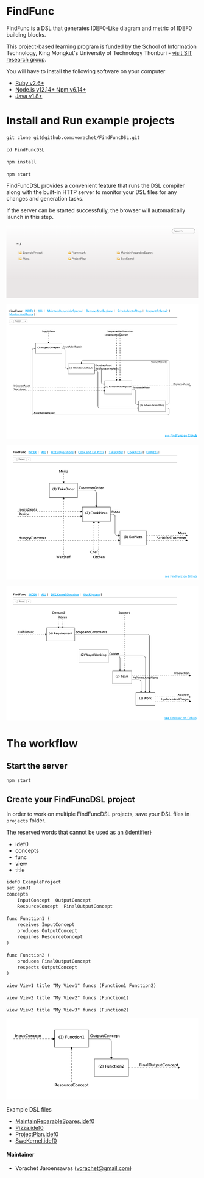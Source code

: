 # FindFunc

FindFunc is a DSL that generates IDEF0-Like diagram and metric of IDEF0 building blocks.

This project-based learning program is funded by the School of Information Technology, King Mongkut's University of Technology Thonburi - [visit SIT research group](https://www.sit.kmutt.ac.th/sit-research/).

You will have to install the following software on your computer

- [Ruby v2.6+](https://www.ruby-lang.org/en/downloads/)
- [Node.js v12.14+ Npm v6.14+](https://nodejs.org/en/download/)
- [Java v1.8+](https://www.oracle.com/java/technologies/javase-jre8-downloads.html)

# Install and Run example projects

```
git clone git@github.com:vorachet/FindFuncDSL.git

cd FindFuncDSL

npm install

npm start
```

FindFuncDSL provides a convenient feature that runs the DSL compiler along with the built-in HTTP server to monitor your DSL files for any changes and generation tasks.

If the server can be started successfully, the browser will automatically launch in this step.

![image](images/index.png)

![image](images/MaintainReparableSpares.png)

![image](images/Pizza.png)

![image](images/SweKernel.png)

# The workflow

## Start the server

```
npm start
```

## Create your FindFuncDSL project

In order to work on multiple FindFuncDSL projects, save your DSL files in `projects` folder.

The reserved words that cannot be used as an {identifier}

- idef0
- concepts
- func
- view
- title

```
idef0 ExampleProject
set genUI
concepts
	InputConcept  OutputConcept
	ResourceConcept  FinalOutputConcept

func Function1 (
	receives InputConcept
	produces OutputConcept
	requires ResourceConcept
)

func Function2 (
	produces FinalOutputConcept
	respects OutputConcept
)

view View1 title "My View1" funcs (Function1 Function2)

view View2 title "My View2" funcs (Function1)

view View3 title "My View3" funcs (Function2)

```

![image](images/ExampleProject.png)

Example DSL files

- [MaintainReparableSpares.idef0](projects/MaintainReparableSpares.idef0)
- [Pizza.idef0](projects/Pizza.idef0)
- [ProjectPlan.idef0](projects/ProjectPlan.idef0)
- [SweKernel.idef0](projects/SweKernel.idef0)

#### Maintainer

- Vorachet Jaroensawas (vorachet@gmail.com)
